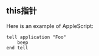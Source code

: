 ## this指针
<p>Here is an example of AppleScript:</p>

<pre><code>tell application "Foo"
    beep
end tell
</code></pre>